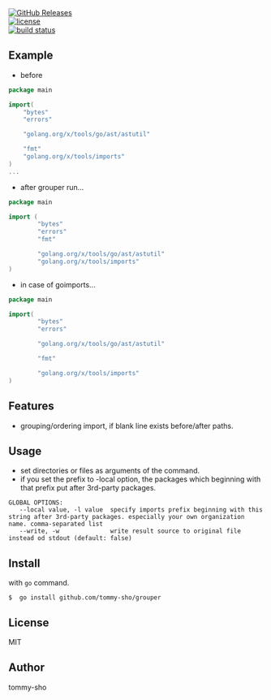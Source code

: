 <a href="https://github.com/tommy-sho/grouper/releases">
    <img
        src="https://img.shields.io/github/v/release/tommy-sho/grouper.svg"
        alt="GitHub Releases"/>
</a>
<br />
<a href="https://img.shields.io/github/license/tommy-sho/grouper">
    <img
        src="https://img.shields.io/github/license/tommy-sho/grouper"
        alt="license"/>
</a>
<br />
<a href="https://github.com/tommy-sho/grouper/actions">
    <img src="https://github.com/tommy-sho/grouper/workflows/Test/badge.svg" alt="build status" />
</a>

## Example

- before
```go
package main

import(
	"bytes"
	"errors"

	"golang.org/x/tools/go/ast/astutil"

	"fmt"
	"golang.org/x/tools/imports"
)
...
```


- after grouper run...
```go
package main

import (
        "bytes"
        "errors"
        "fmt"

        "golang.org/x/tools/go/ast/astutil"
        "golang.org/x/tools/imports"
)
```

- in case of goimports...
```go
package main

import(
        "bytes"
        "errors"

        "golang.org/x/tools/go/ast/astutil"

        "fmt"

        "golang.org/x/tools/imports"
)
```
## Features
 - grouping/ordering import, if blank line exists before/after paths.


## Usage

- set directories or files as arguments of the command.
- if you set the prefix to -local option, the packages which beginning with that prefix put after 3rd-party packages.

```shell
GLOBAL OPTIONS:
   --local value, -l value  specify imports prefix beginning with this string after 3rd-party packages. especially your own organization name. comma-separated list
   --write, -w              write result source to original file instead od stdout (default: false)
```

## Install

with `go` command.

```shell script
$  go install github.com/tommy-sho/grouper
```

## License
MIT

## Author
tommy-sho